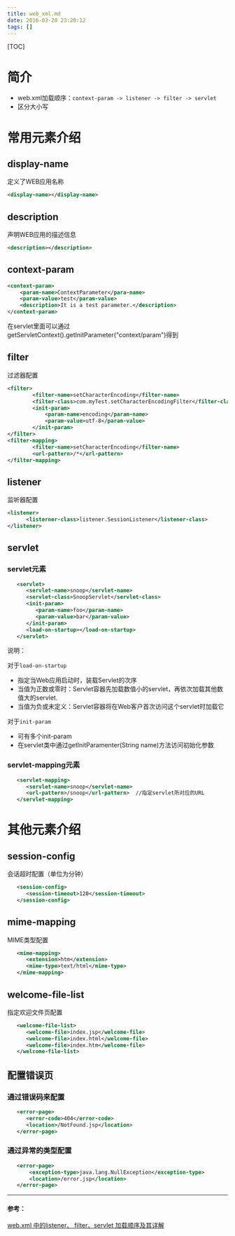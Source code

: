 ```yaml
---
title: web_xml.md
date: 2016-03-20 23:20:12
tags: []
---
```


[TOC]

<!--more-->

# 简介

- web.xml加载顺序：`context-param -> listener -> filter -> servlet`
- 区分大小写

# 常用元素介绍

## display-name

定义了WEB应用名称

```xml
<display-name></display-name>
```

## description

声明WEB应用的描述信息

```xml
<description></description>
```

## context-param

```xml
<context-param>
    <param-name>ContextParameter</para-name>
    <param-value>test</param-value>
    <description>It is a test parameter.</description>
</context-param>
```

在servlet里面可以通过getServletContext().getInitParameter("context/param")得到

## filter

过滤器配置

```xml
<filter>
        <filter-name>setCharacterEncoding</filter-name>
        <filter-class>com.myTest.setCharacterEncodingFilter</filter-class>
        <init-param>
            <param-name>encoding</param-name>
            <param-value>utf-8</param-value>
        </init-param>
</filter>
<filter-mapping>
        <filter-name>setCharacterEncoding</filter-name>
        <url-pattern>/*</url-pattern>
</filter-mapping>
```

## listener

监听器配置

```xml
<listener>
      <listerner-class>listener.SessionListener</listener-class>
</listener>
```

## servlet

### servlet元素

```xml
   <servlet>
      <servlet-name>snoop</servlet-name>
      <servlet-class>SnoopServlet</servlet-class>
      <init-param>
         <param-name>foo</param-name>
         <param-value>bar</param-value>
      </init-param>
      <load-on-startup></load-on-startup>
   </servlet>
```

说明：

对于`load-on-startup`

- 指定当Web应用启动时，装载Servlet的次序
- 当值为正数或零时：Servlet容器先加载数值小的servlet，再依次加载其他数值大的servlet.
- 当值为负或未定义：Servlet容器将在Web客户首次访问这个servlet时加载它

对于`init-param `

- 可有多个init-param
- 在servlet类中通过getInitParamenter(String name)方法访问初始化参数

### servlet-mapping元素

```xml
   <servlet-mapping>
      <servlet-name>snoop</servlet-name>
      <url-pattern>/snoop</url-pattern>  //指定servlet所对应的URL
   </servlet-mapping>
```

# 其他元素介绍

## session-config

会话超时配置（单位为分钟）

```xml
   <session-config>
      <session-timeout>120</session-timeout>
   </session-config>
```

## mime-mapping

MIME类型配置

```xml
   <mime-mapping>
      <extension>htm</extension>
      <mime-type>text/html</mime-type>
   </mime-mapping>
```

## welcome-file-list

指定欢迎文件页配置

```xml
   <welcome-file-list>
      <welcome-file>index.jsp</welcome-file>
      <welcome-file>index.html</welcome-file>
      <welcome-file>index.htm</welcome-file>
   </welcome-file-list>
```

## 配置错误页

### 通过错误码来配置

```xml
   <error-page>
      <error-code>404</error-code>
      <location>/NotFound.jsp</location>
   </error-page>
```

### 通过异常的类型配置

```xml
   <error-page>
       <exception-type>java.lang.NullException</exception-type>
       <location>/error.jsp</location>
   </error-page>
```



----
#### 参考：
[web.xml 中的listener、 filter、servlet 加载顺序及其详解](http://www.cnblogs.com/shenliang123/p/3344555.html)